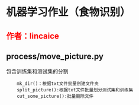 # 机器学习作业（食物识别）
## <span style='color:red'>作者：lincaice</span>
## process/move_picture.py
包含训练集和测试集的分割
```
    mk_dir()：根据txt文件批量创建文件夹
    split_picture():根据txt文件批量划分测试集和训练集
    cut_some_picture():批量删除文件
```

